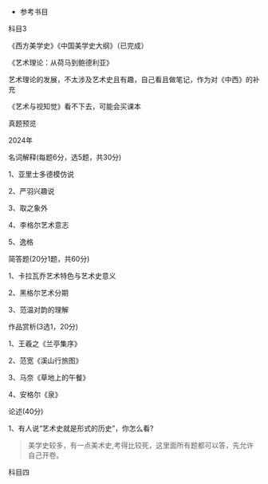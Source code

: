 - 参考书目
  
科目3

《西方美学史》《中国美学史大纲》（已完成）

《艺术理论：从荷马到鲍德利亚》

艺术理论的发展，不太涉及艺术史且有趣，自己看且做笔记，作为对《中西》的补充

《艺术与视知觉》看不下去，可能会买课本

真题预览

2024年

名词解释(每题6分，选5题，共30分)

1、亚里士多德模仿说

2、严羽兴趣说

3、取之象外

4、李格尔艺术意志

5、逸格

简答题(20分1题，共60分)

1、卡拉瓦乔艺术特色与艺术史意义

2、黑格尔艺术分期

3、范温对韵的理解

作品赏析(3选1，20分)

1、王羲之《兰亭集序》

2、范宽《溪山行旅图》

3、马奈《草地上的午餐》

4、安格尔《泉》

论述(40分)

1、有人说“艺术史就是形式的历史”，你怎么看?

> 美学史较多，有一点美术史,考得比较死，这里面所有题都可以答，先允许自己开卷。

科目四

